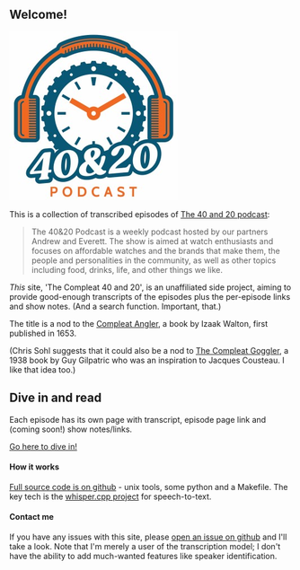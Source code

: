 ## Welcome!

![Logo](img/logo.jpg "40 and 20 podcast logo")

This is a collection of transcribed episodes of [The 40 and 20 podcast](https://watchclicker.com/4020-the-watch-clicker-podcast/):

> The 40&20 Podcast is a weekly podcast hosted by our partners Andrew and Everett. 
> The show is aimed at watch enthusiasts and focuses on affordable watches and the brands 
> that make them, the people and personalities in the community, as well as other topics 
> including food, drinks, life, and other things we like. 

*This* site, 'The Compleat 40 and 20', is an unaffiliated side project, aiming to provide good-enough transcripts of the episodes plus the per-episode
links and show notes. (And a search function. Important, that.)

The title is a nod to the [Compleat Angler](https://en.wikipedia.org/wiki/The_Compleat_Angler), a book by Izaak Walton, first published in 1653.

(Chris Sohl suggests that it could also be a nod to [The Compleat Goggler](https://www.britannica.com/topic/The-Compleat-Goggler), 
a 1938 book by Guy Gilpatric who was an inspiration to Jacques Cousteau. I like that idea too.)

## Dive in and read

Each episode has its own page with transcript, episode page link and (coming soon!) show notes/links.

[Go here to dive in!](episodes.md)

#### How it works

[Full source code is on github](https://github.com/phubbard/tgn-whisperer) - unix tools, some python and a Makefile. The 
key tech is the [whisper.cpp project](https://github.com/ggerganov/whisper.cpp) for speech-to-text.

#### Contact me

If you have any issues with this site, please [open an issue on github](https://github.com/phubbard/tgn-whisperer/issues) and
I'll take a look. Note that I'm merely a user of the transcription model; I don't have the ability to add 
much-wanted features like speaker identification.